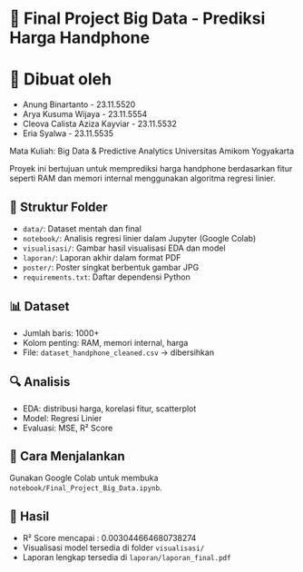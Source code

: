 # 📱 Final Project Big Data - Prediksi Harga Handphone

# 🧠 Dibuat oleh
- Anung Binartanto - 23.11.5520
- Arya Kusuma Wijaya - 23.11.5554
- Cleova Calista Aziza Kayviar - 23.11.5532
- Eria Syalwa - 23.11.5535

Mata Kuliah: Big Data & Predictive Analytics 
Universitas Amikom Yogyakarta

Proyek ini bertujuan untuk memprediksi harga handphone berdasarkan fitur seperti RAM dan memori internal menggunakan algoritma regresi linier.

## 📂 Struktur Folder
- `data/`: Dataset mentah dan final
- `notebook/`: Analisis regresi linier dalam Jupyter (Google Colab)
- `visualisasi/`: Gambar hasil visualisasi EDA dan model
- `laporan/`: Laporan akhir dalam format PDF
- `poster/`: Poster singkat berbentuk gambar JPG
- `requirements.txt`: Daftar dependensi Python

## 📊 Dataset
- Jumlah baris: 1000+
- Kolom penting: RAM, memori internal, harga
- File: `dataset_handphone_cleaned.csv` → dibersihkan

## 🔍 Analisis
- EDA: distribusi harga, korelasi fitur, scatterplot
- Model: Regresi Linier
- Evaluasi: MSE, R² Score

## 🚀 Cara Menjalankan
Gunakan Google Colab untuk membuka `notebook/Final_Project_Big_Data.ipynb`.

## 📌 Hasil
- R² Score mencapai : 0.003044664680738274
- Visualisasi model tersedia di folder `visualisasi/`
- Laporan lengkap tersedia di `laporan/laporan_final.pdf`


